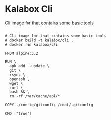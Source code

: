 Kalabox Cli
===================

Cli image for that contains some basic tools

```

# Cli image for that contains some basic tools
# docker build -t kalabox/cli .
# docker run kalabox/cli

FROM alpine:3.2

RUN \
  apk add --update \
  git \
  rsync \
  openssh \
  wget \
  curl \
  bash && \
  rm -rf /var/cache/apk/*

COPY ./config/gitconfig /root/.gitconfig

CMD ["true"]

```

